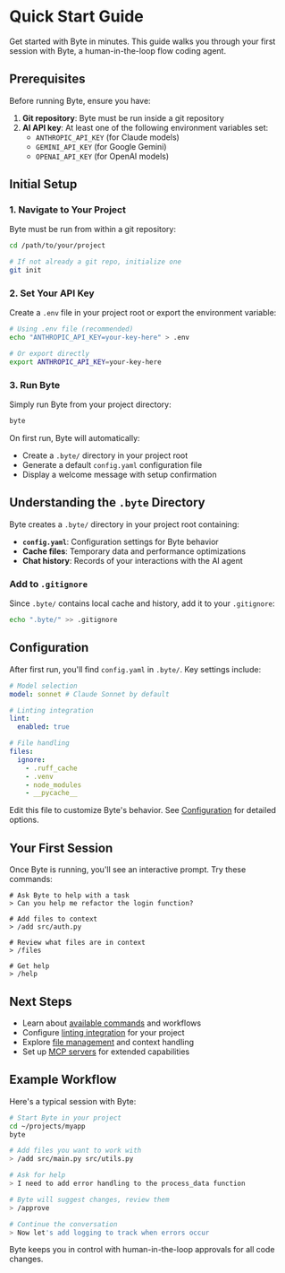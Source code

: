 # Quick Start Guide

Get started with Byte in minutes. This guide walks you through your first session with Byte, a human-in-the-loop flow coding agent.

## Prerequisites

Before running Byte, ensure you have:

1. **Git repository**: Byte must be run inside a git repository
2. **AI API key**: At least one of the following environment variables set:
   - `ANTHROPIC_API_KEY` (for Claude models)
   - `GEMINI_API_KEY` (for Google Gemini)
   - `OPENAI_API_KEY` (for OpenAI models)

## Initial Setup

### 1. Navigate to Your Project

Byte must be run from within a git repository:

```bash
cd /path/to/your/project

# If not already a git repo, initialize one
git init
```

### 2. Set Your API Key

Create a `.env` file in your project root or export the environment variable:

```bash
# Using .env file (recommended)
echo "ANTHROPIC_API_KEY=your-key-here" > .env

# Or export directly
export ANTHROPIC_API_KEY=your-key-here
```

### 3. Run Byte

Simply run Byte from your project directory:

```bash
byte
```

On first run, Byte will automatically:

- Create a `.byte/` directory in your project root
- Generate a default `config.yaml` configuration file
- Display a welcome message with setup confirmation

## Understanding the `.byte` Directory

Byte creates a `.byte/` directory in your project root containing:

- **`config.yaml`**: Configuration settings for Byte behavior
- **Cache files**: Temporary data and performance optimizations
- **Chat history**: Records of your interactions with the AI agent

### Add to `.gitignore`

Since `.byte/` contains local cache and history, add it to your `.gitignore`:

```bash
echo ".byte/" >> .gitignore
```

## Configuration

After first run, you'll find `config.yaml` in `.byte/`. Key settings include:

```yaml
# Model selection
model: sonnet # Claude Sonnet by default

# Linting integration
lint:
  enabled: true

# File handling
files:
  ignore:
    - .ruff_cache
    - .venv
    - node_modules
    - __pycache__
```

Edit this file to customize Byte's behavior. See [Configuration](configuration.md) for detailed options.

## Your First Session

Once Byte is running, you'll see an interactive prompt. Try these commands:

```
# Ask Byte to help with a task
> Can you help me refactor the login function?

# Add files to context
> /add src/auth.py

# Review what files are in context
> /files

# Get help
> /help
```

## Next Steps

- Learn about [available commands](commands.md) and workflows
- Configure [linting integration](configuration.md#linting) for your project
- Explore [file management](files.md) and context handling
- Set up [MCP servers](mcp.md) for extended capabilities

## Example Workflow

Here's a typical session with Byte:

```bash
# Start Byte in your project
cd ~/projects/myapp
byte

# Add files you want to work with
> /add src/main.py src/utils.py

# Ask for help
> I need to add error handling to the process_data function

# Byte will suggest changes, review them
> /approve

# Continue the conversation
> Now let's add logging to track when errors occur
```

Byte keeps you in control with human-in-the-loop approvals for all code changes.
